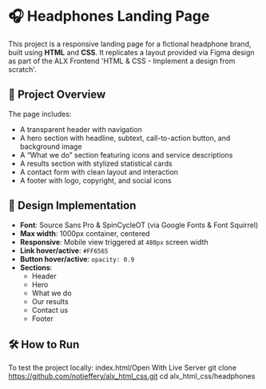 # 🎧 Headphones Landing Page

This project is a responsive landing page for a fictional headphone brand, built using **HTML** and **CSS**. It replicates a layout provided via Figma design as part of the ALX Frontend 'HTML & CSS - Implement a design from scratch'.

## 📐 Project Overview

The page includes:

- A transparent header with navigation
- A hero section with headline, subtext, call-to-action button, and background image
- A “What we do” section featuring icons and service descriptions
- A results section with stylized statistical cards
- A contact form with clean layout and interaction
- A footer with logo, copyright, and social icons

## 🎨 Design Implementation

- **Font**: Source Sans Pro & SpinCycleOT (via Google Fonts & Font Squirrel)
- **Max width**: 1000px container, centered
- **Responsive**: Mobile view triggered at `480px` screen width
- **Link hover/active**: `#FF6565`
- **Button hover/active**: `opacity: 0.9`
- **Sections**:
  - Header
  - Hero
  - What we do
  - Our results
  - Contact us
  - Footer

## 🛠️ How to Run

To test the project locally: index.html/Open With Live Server
git clone https://github.com/notjeffery/alx_html_css.git
cd alx_html_css/headphones

